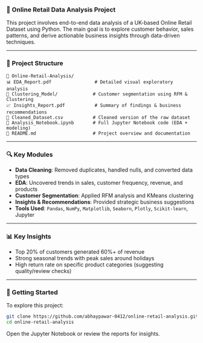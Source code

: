 ### 📆 Online Retail Data Analysis Project

This project involves end-to-end data analysis of a UK-based Online Retail Dataset using Python. The main goal is to explore customer behavior, sales patterns, and derive actionable business insights through data-driven techniques.

---

### 📁 Project Structure

```
📁 Online-Retail-Analysis/
📊 EDA_Report.pdf                # Detailed visual exploratory analysis
📁 Clustering_Model/             # Customer segmentation using RFM & Clustering
📈 Insights_Report.pdf           # Summary of findings & business recommendations
📄 Cleaned_Dataset.csv           # Cleaned version of the raw dataset
📓 Analysis_Notebook.ipynb       # Full Jupyter Notebook code (EDA + modeling)
📄 README.md                     # Project overview and documentation
```

---

### 🔍 Key Modules

* **Data Cleaning**: Removed duplicates, handled nulls, and converted data types
* **EDA**: Uncovered trends in sales, customer frequency, revenue, and products
* **Customer Segmentation**: Applied RFM analysis and KMeans clustering
* **Insights & Recommendations**: Provided strategic business suggestions
* **Tools Used**: `Pandas`, `NumPy`, `Matplotlib`, `Seaborn`, `Plotly`, `Scikit-learn`, Jupyter

---

### 📊 Key Insights

* Top 20% of customers generated 60%+ of revenue
* Strong seasonal trends with peak sales around holidays
* High return rate on specific product categories (suggesting quality/review checks)

---

### 🚀 Getting Started

To explore this project:

```bash
git clone https://github.com/abhaypawar-0412/online-retail-analysis.git
cd online-retail-analysis
```

Open the Jupyter Notebook or review the reports for insights.
